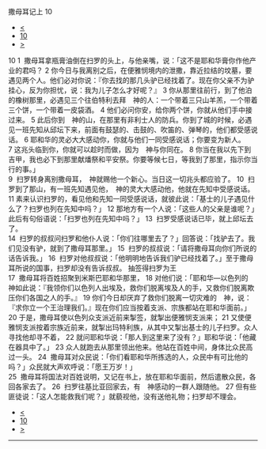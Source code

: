 ﻿





 撒母耳记上 10




* [<](bible/1SA09.md)
* [10](bible/1SA.md)
* [>](bible/1SA11.md)



 
10 
1  撒母耳拿瓶膏油倒在扫罗的头上，与他亲嘴，说：「这不是耶和华膏你作他产业的君吗？ 
2 你今日与我离别之后，在便雅悯境内的泄撒，靠近拉结的坟墓，要遇见两个人。他们必对你说：『你去找的那几头驴已经找着了。现在你父亲不为驴挂心，反为你担忧，说：我为儿子怎么才好呢？』 
3 你从那里往前行，到了他泊的橡树那里，必遇见三个往伯特利去拜　神的人：一个带着三只山羊羔，一个带着三个饼，一个带着一皮袋酒。 
4 他们必问你安，给你两个饼，你就从他们手中接过来。 
5 此后你到　神的山，在那里有非利士人的防兵。你到了城的时候，必遇见一班先知从邱坛下来，前面有鼓瑟的、击鼓的、吹笛的、弹琴的，他们都受感说话。 
6 耶和华的灵必大大感动你，你就与他们一同受感说话；你要变为新人。 
7 这兆头临到你，你就可以趁时而做，因为　神与你同在。 
8 你当在我以先下到吉甲，我也必下到那里献燔祭和平安祭。你要等候七日，等我到了那里，指示你当行的事。」  
9  扫罗转身离别撒母耳，　神就赐他一个新心。当日这一切兆头都应验了。 
10  扫罗到了那山，有一班先知遇见他，　神的灵大大感动他，他就在先知中受感说话。 
11 素来认识扫罗的，看见他和先知一同受感说话，就彼此说：「基士的儿子遇见什么了？扫罗也列在先知中吗？」 
12 那地方有一个人说：「这些人的父亲是谁呢？」此后有句俗语说：「扫罗也列在先知中吗？」 
13  扫罗受感说话已毕，就上邱坛去了。  
14  扫罗的叔叔问扫罗和他仆人说：「你们往哪里去了？」回答说：「找驴去了。我们见没有驴，就到了撒母耳那里。」 
15  扫罗的叔叔说：「请将撒母耳向你们所说的话告诉我。」 
16  扫罗对他叔叔说：「他明明地告诉我们驴已经找着了。」至于撒母耳所说的国事，扫罗却没有告诉叔叔。 抽签得扫罗为王  
17  撒母耳将百姓招聚到米斯巴耶和华那里， 
18 对他们说：「耶和华—以色列的　神如此说：『我领你们以色列人出埃及，救你们脱离埃及人的手，又救你们脱离欺压你们各国之人的手。』 
19 你们今日却厌弃了救你们脱离一切灾难的　神，说：『求你立一个王治理我们。』现在你们应当按着支派、宗族都站在耶和华面前。」  
20 于是，撒母耳使以色列众支派近前来掣签，就掣出便雅悯支派来； 
21 又使便雅悯支派按着宗族近前来，就掣出玛特利族，从其中又掣出基士的儿子扫罗。众人寻找他却寻不着， 
22 就问耶和华说：「那人到这里来了没有？」耶和华说：「他藏在器具中了。」 
23 众人就跑去从那里领出他来。他站在百姓中间，身体比众民高过一头。 
24  撒母耳对众民说：「你们看耶和华所拣选的人，众民中有可比他的吗？」众民就大声欢呼说：「愿王万岁！」  
25  撒母耳将国法对百姓说明，又记在书上，放在耶和华面前，然后遣散众民，各回各家去了。 
26  扫罗往基比亚回家去，有　神感动的一群人跟随他。 
27 但有些匪徒说：「这人怎能救我们呢？」就藐视他，没有送他礼物；扫罗却不理会。 
* [<](bible/1SA09.md)
* [10](bible/1SA.md)
* [>](bible/1SA11.md)





---









